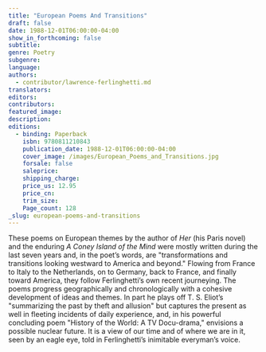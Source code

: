 ```yaml
---
title: "European Poems And Transitions"
draft: false
date: 1988-12-01T06:00:00-04:00
show_in_forthcoming: false
subtitle:
genre: Poetry
subgenre:
language:
authors:
  - contributor/lawrence-ferlinghetti.md
translators:
editors:
contributors:
featured_image:
description:
editions:
  - binding: Paperback
    isbn: 9780811210843
    publication_date: 1988-12-01T06:00:00-04:00
    cover_image: /images/European_Poems_and_Transitions.jpg
    forsale: false
    saleprice:
    shipping_charge:
    price_us: 12.95
    price_cn:
    trim_size:
    Page_count: 128
_slug: european-poems-and-transitions
---
```


These poems on European themes by the author of _Her_ (his Paris novel) and the enduring _A Coney Island of the Mind_ were mostly written during the last seven years and, in the poet’s words, are "transformations and transitions looking westward to America and beyond." Flowing from France to Italy to the Netherlands, on to Germany, back to France, and finally toward America, they follow Ferlinghetti’s own recent journeying. The poems progress geographically and chronologically with a cohesive development of ideas and themes. In part he plays off T. S. Eliot’s "summarizing the past by theft and allusion" but captures the present as well in fleeting incidents of daily experience, and, in his powerful concluding poem "History of the World: A TV Docu-drama," envisions a possible nuclear future. It is a view of our time and of where we are in it, seen by an eagle eye, told in Ferlinghetti’s inimitable everyman’s voice.

